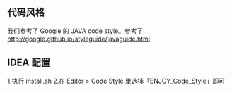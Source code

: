 ## 代码风格
我们参考了 Google 的 JAVA code style。参考了: http://google.github.io/styleguide/javaguide.html

## IDEA 配置
1.执行 install.sh
2.在 Editor > Code Style 里选择「ENJOY_Code_Style」即可